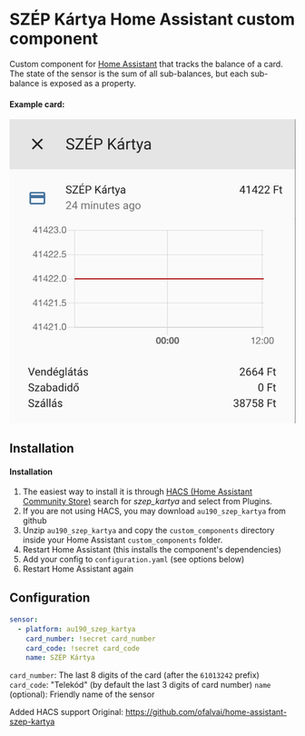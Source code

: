 # SZÉP Kártya Home Assistant custom component

Custom component for [Home Assistant](https://homeassistant.io) that tracks the balance of a card.
The state of the sensor is the sum of all sub-balances, but each sub-balance is exposed as a property.

#### Example card:
<img src='https://raw.githubusercontent.com/au190/au190_szep_kartya/master/1.png'/>


## Installation
#### Installation
1. The easiest way to install it is through [HACS (Home Assistant Community Store)](https://custom-components.github.io/hacs/) search for <i>szep_kartya</i> and select from Plugins.<br />
2. If you are not using HACS, you may download `au190_szep_kartya` from github
3. Unzip `au190_szep_kartya` and copy the `custom_components` directory inside your Home Assistant `custom_components` folder.
2. Restart Home Assistant (this installs the component's dependencies)
3. Add your config to `configuration.yaml` (see options below)
4. Restart Home Assistant again

## Configuration

``` yaml
sensor:
  - platform: au190_szep_kartya
    card_number: !secret card_number
    card_code: !secret card_code
    name: SZÉP Kártya
```

`card_number`: The last 8 digits of the card (after the `61013242` prefix)
`card_code`: "Telekód" (by default the last 3 digits of card number)
`name` (optional): Friendly name of the sensor

Added HACS support
Original: https://github.com/ofalvai/home-assistant-szep-kartya